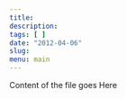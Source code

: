 ```yaml
---
title:
description:
tags: [ ]
date: "2012-04-06"
slug:
menu: main
---
```

Content of the file goes Here
